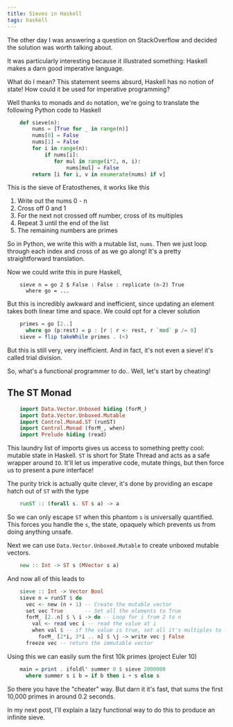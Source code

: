 ```yaml
---
title: Sieves in Haskell
tags: haskell
---
```


The other day I was answering a question on StackOverflow and decided
the solution was worth talking about.

It was particularly interesting because it illustrated something: Haskell
makes a darn good imperative language.

What do I mean? This statement seems absurd, Haskell has no notion
of state! How could it be used for imperative programming?

Well thanks to monads and `do` notation, we're going to translate the
following Python code to Haskell

``` python
    def sieve(n):
        nums = [True for _ in range(n)]
        nums[0] = False
        nums[1] = False
        for i in range(n):
            if nums[i]:
               for mul in range(i*2, n, i):
                   nums[mul] = False
        return [i for i, v in enumerate(nums) if v]
```

This is the sieve of Eratosthenes, it works like this

 1. Write out the nums 0 - n
 2. Cross off 0 and 1
 3. For the next not crossed off number, cross of its multiples
 4. Repeat 3 until the end of the list
 5. The remaining numbers are primes

So in Python, we write this with a mutable list, `nums`. Then we
just loop through each index and cross of as we go along! It's
a pretty straightforward translation.

Now we could write this in pure Haskell,

```
    sieve n = go 2 $ False : False : replicate (n-2) True
      where go = ...
```

But this is incredibly awkward and inefficient, since updating an
element takes both linear time and space. We could opt for a clever
solution

``` haskell
    primes = go [2..]
      where go (p:rest) = p : [r | r <- rest, r `mod` p /= 0]
    sieve = flip takeWhile primes . (<)
```

But this is still very, very inefficient. And in fact, it's not even a sieve!
it's called trial division.

So, what's a functional programmer to do.. Well, let's start by cheating!

## The ST Monad

``` haskell
    import Data.Vector.Unboxed hiding (forM_)
    import Data.Vector.Unboxed.Mutable
    import Control.Monad.ST (runST)
    import Control.Monad (forM_, when)
    import Prelude hiding (read)
```
This laundry list of imports gives us access to something pretty cool:
mutable state in Haskell. `ST` is short for State Thread and acts as
a safe wrapper around `IO`. It'll let us imperative code, mutate things,
but then force us to present a pure interface!

The purity trick is actually quite clever, it's done by providing an
escape hatch out of `ST` with the type

``` haskell
    runST :: (forall s. ST s a) -> a
```

So we can only escape `ST` when this phantom `s` is universally quantified.
This forces you handle the `s`, the state, opaquely which prevents us from
doing anything unsafe.

Next we can use `Data.Vector.Unboxed.Mutable` to create unboxed
mutable vectors.

``` haskell
    new :: Int -> ST s (MVector s a)
```
And now all of this leads to

``` haskell
    sieve :: Int -> Vector Bool
    sieve n = runST $ do
      vec <- new (n + 1) -- Create the mutable vector
      set vec True       -- Set all the elements to True
      forM_ [2..n] $ \ i -> do -- Loop for i from 2 to n
        val <- read vec i -- read the value at i
        when val $ -- if the value is true, set all it's multiples to false
          forM_ [2*i, 3*i .. n] $ \j -> write vec j False
      freeze vec -- return the immutable vector
```

Using this we can easily sum the first 10k primes (project Euler 10)

``` haskell
    main = print . ifoldl' summer 0 $ sieve 2000000
      where summer s i b = if b then i + s else s
```

So there you have the "cheater" way. But darn it it's fast, that sums
the first 10,000 primes in around 0.2 seconds.

In my next post, I'll explain a lazy functional way to do this to produce an infinite sieve.
